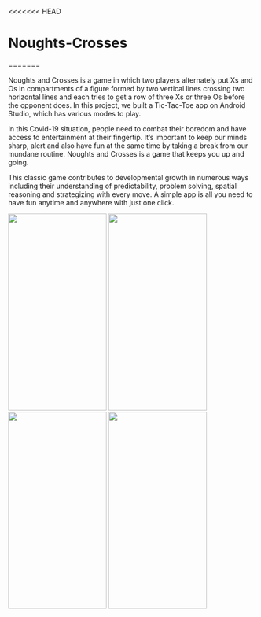 <<<<<<< HEAD
# Noughts-Crosses
=======

Noughts and Crosses is a game in which two players alternately put Xs and Os in compartments of a figure formed by two vertical lines crossing two horizontal lines and each tries to get a row of three Xs or three Os before the opponent does. In this project, we built a Tic-Tac-Toe app on Android Studio, which has various modes to play.


In this Covid-19 situation, people need to combat their boredom and have access to entertainment at their fingertip. It’s important to keep our minds sharp, alert and also have fun at the same time by taking a break from our mundane routine. Noughts and Crosses is a game that keeps you up and going. 


This classic game contributes to developmental growth in numerous ways including their understanding of predictability, problem solving, spatial reasoning and strategizing with every move. A simple app is all you need to have fun anytime and anywhere with just one click.  


<img src=https://user-images.githubusercontent.com/55837456/102711481-21140600-42e0-11eb-8b84-aacebed2c5c8.jpeg width="200" height="400"> <img src=https://user-images.githubusercontent.com/55837456/102711683-8d433980-42e1-11eb-9431-363a95b57a34.jpeg width="200" height="400">  <img src=https://user-images.githubusercontent.com/55837456/102711594-f37b8c80-42e0-11eb-9108-e7a2d9b610b9.jpeg width="200" height="400">  <img src=https://user-images.githubusercontent.com/55837456/102711624-4ead7f00-42e1-11eb-84ce-f8e88aaa4722.jpeg width="200" height="400">
